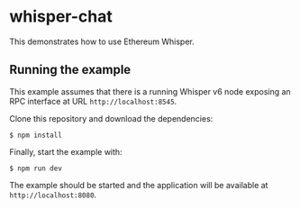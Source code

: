 # whisper-chat

This demonstrates how to use Ethereum Whisper.

## Running the example

This example assumes that there is a running Whisper v6 node exposing an RPC interface at URL `http://localhost:8545`. 

Clone this repository and download the dependencies:

    $ npm install

Finally, start the example with:

    $ npm run dev

The example should be started and the application will be available at `http://localhost:8080`.
